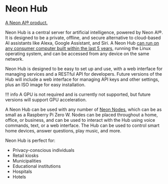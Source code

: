# Neon Hub

[A Neon AI® product.](https://neon.ai)

Neon Hub is a central server for artificial intelligence, powered by Neon AI®. It is designed to be a private, offline, and secure alternative to cloud-based AI assistants like Alexa, Google Assistant, and Siri. A Neon Hub [can run on any consumer computer built within the last 5 years](requirements/), running the Linux operating system, and can be accessed from any device on the same network.

Neon Hub is designed to be easy to set up and use, with a web interface for managing services and a RESTful API for developers. Future versions of the Hub will include a web interface for managing API keys and other settings, plus an ISO image for easy installation.

!!! info
    A GPU is not required and is currently not supported, but future versions will support GPU acceleration.

A Neon Hub can be used with any number of [Neon Nodes](https://github.com/NeonGeckoCom/neon-nodes), which can be as small as a Raspberry Pi Zero W. Nodes can be placed throughout a home, office, or business, and can be used to interact with the Hub using voice commands, text, or a web interface. The Hub can be used to control smart home devices, answer questions, play music, and more.

Neon Hub is perfect for:

- Privacy-conscious individuals
- Retail kiosks
- Municipalities
- Educational institutions
- Hospitals
- Hotels
